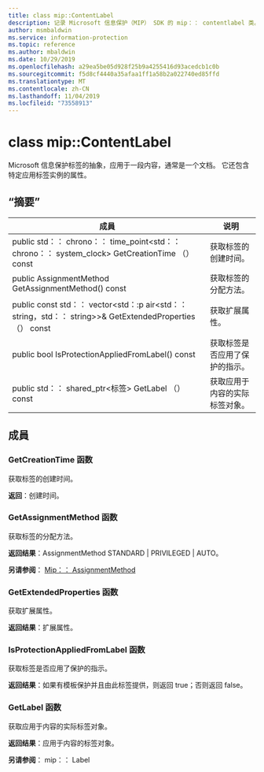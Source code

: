 ```yaml
---
title: class mip::ContentLabel
description: 记录 Microsoft 信息保护（MIP） SDK 的 mip：： contentlabel 类。
author: msmbaldwin
ms.service: information-protection
ms.topic: reference
ms.author: mbaldwin
ms.date: 10/29/2019
ms.openlocfilehash: a29ea5be05d928f25b9a4255416d93acedcb1c0b
ms.sourcegitcommit: f5d8cf4440a35afaa1ff1a58b2a022740ed85ffd
ms.translationtype: MT
ms.contentlocale: zh-CN
ms.lasthandoff: 11/04/2019
ms.locfileid: "73558913"
---
```

# <a name="class-mipcontentlabel"></a>class mip::ContentLabel 
Microsoft 信息保护标签的抽象，应用于一段内容，通常是一个文档。
它还包含特定应用标签实例的属性。
  
## <a name="summary"></a>“摘要”
 成員                        | 说明                                
--------------------------------|---------------------------------------------
public std：： chrono：： time_point\<std：： chrono：： system_clock\> GetCreationTime （） const  |  获取标签的创建时间。
public AssignmentMethod GetAssignmentMethod() const  |  获取标签的分配方法。
public const std：： vector\<std：:p air\<std：： string，std：： string\>\>& GetExtendedProperties （） const  |  获取扩展属性。
public bool IsProtectionAppliedFromLabel() const  |  获取标签是否应用了保护的指示。
public std：： shared_ptr\<标签\> GetLabel （） const  |  获取应用于内容的实际标签对象。
  
## <a name="members"></a>成員
  
### <a name="getcreationtime-function"></a>GetCreationTime 函数
获取标签的创建时间。

  
**返回**：创建时间。
  
### <a name="getassignmentmethod-function"></a>GetAssignmentMethod 函数
获取标签的分配方法。

  
**返回结果**：AssignmentMethod STANDARD | PRIVILEGED | AUTO。 
  
**另请参阅**： [Mip：： AssignmentMethod](mip-enums-and-structs.md#assignmentmethod-enum)
  
### <a name="getextendedproperties-function"></a>GetExtendedProperties 函数
获取扩展属性。

  
**返回结果**：扩展属性。
  
### <a name="isprotectionappliedfromlabel-function"></a>IsProtectionAppliedFromLabel 函数
获取标签是否应用了保护的指示。

  
**返回结果**：如果有模板保护并且由此标签提供，则返回 true；否则返回 false。
  
### <a name="getlabel-function"></a>GetLabel 函数
获取应用于内容的实际标签对象。

  
**返回结果**：应用于内容的标签对象。 
  
**另请参阅**： mip：： Label